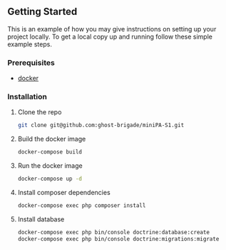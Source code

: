 ## Getting Started
This is an example of how you may give instructions on setting up your project locally. To get a local copy up and running follow these simple example steps.

### Prerequisites

* [docker](https://www.docker.com/)

### Installation

1. Clone the repo
   ```sh
   git clone git@github.com:ghost-brigade/miniPA-S1.git
   ```
2. Build the docker image
   ```sh
   docker-compose build
   ```
3. Run the docker image
   ```sh
   docker-compose up -d
   ```   
4. Install composer dependencies
   ```sh
   docker-compose exec php composer install
   ```
5. Install database
   ```sh
   docker-compose exec php bin/console doctrine:database:create
   docker-compose exec php bin/console doctrine:migrations:migrate
   ```

